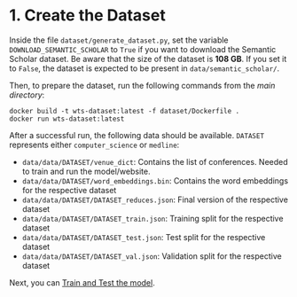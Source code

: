 # 1. Create the Dataset

Inside the file ``dataset/generate_dataset.py``, set the variable ``DOWNLOAD_SEMANTIC_SCHOLAR`` to `True` if you want to download the Semantic Scholar dataset. Be aware that the size of the dataset is **108 GB**. If you set it to `False`, the dataset is expected to be present in `data/semantic_scholar/`.

Then, to prepare the dataset, run the following commands from the *main directory*:

```
docker build -t wts-dataset:latest -f dataset/Dockerfile .
docker run wts-dataset:latest
```

After a successful run, the following data should be available. `DATASET` represents either `computer_science` or `medline`:

- `data/data/DATASET/venue_dict`: Contains the list of conferences. Needed to train and run the model/website.
- `data/data/DATASET/word_embeddings.bin`: Contains the word embeddings for the respective dataset
- `data/data/DATASET/DATASET_reduces.json`: Final version of the respective dataset
- `data/data/DATASET/DATASET_train.json`: Training split for the respective dataset
- `data/data/DATASET/DATASET_test.json`: Test split for the respective dataset
- `data/data/DATASET/DATASET_val.json`: Validation split for the respective dataset

Next, you can [Train and Test the model](../model/README.md).
